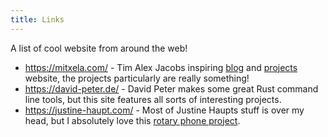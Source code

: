 ```yaml
---
title: Links
---
```


<p>A list of cool website from around the web!</p>

<ul>
  <li>
    <a href="https://mitxela.com/">https://mitxela.com/</a> - Tim Alex Jacobs inspiring
    <a href="https://mitxela.com/rants">blog</a> and
    <a href="https://mitxela.com/projects">projects</a> website, the projects particularly are really something!
  </li>
  <li>
    <a href="https://david-peter.de/">https://david-peter.de/</a> - David Peter makes some great
    Rust command line tools, but this site features all sorts of interesting projects.
  </li>
  <li>
    <a href="https://justine-haupt.com/">https://justine-haupt.com/</a> - Most of Justine Haupts stuff
    is over my head, but I absolutely love this <a href="https://justine-haupt.com/rotarycellphone/index.html">rotary phone project</a>.
  </li>
</ul>

